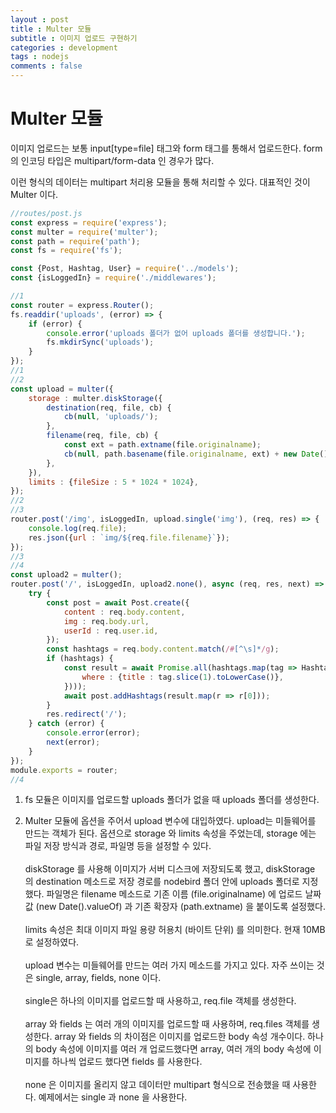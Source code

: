 ```yaml
---
layout : post
title : Multer 모듈
subtitle : 이미지 업로드 구현하기
categories : development
tags : nodejs
comments : false
---
```


# Multer 모듈
이미지 업로드는 보통 input[type=file] 태그와 form 태그를 통해서 업로드한다. form의 인코딩 타입은 multipart/form-data 인 경우가 많다.

이런 형식의 데이터는 multipart 처리용 모듈을 통해 처리할 수 있다. 대표적인 것이 Multer 이다.

```javascript
//routes/post.js
const express = require('express');
const multer = require('multer');
const path = require('path');
const fs = require('fs');

const {Post, Hashtag, User} = require('../models');
const {isLoggedIn} = require('./middlewares');

//1
const router = express.Router();
fs.readdir('uploads', (error) => {
    if (error) {
        console.error('uploads 폴더가 없어 uploads 폴더를 생성합니다.');
        fs.mkdirSync('uploads');
    }
});
//1
//2
const upload = multer({
    storage : multer.diskStorage({
        destination(req, file, cb) {
            cb(null, 'uploads/');
        },
        filename(req, file, cb) {
            const ext = path.extname(file.originalname);
            cb(null, path.basename(file.originalname, ext) + new Date().valueOf() + ext);
        },
    }),
    limits : {fileSize : 5 * 1024 * 1024},
});
//2
//3
router.post('/img', isLoggedIn, upload.single('img'), (req, res) => {
    console.log(req.file);
    res.json({url : `img/${req.file.filename}`});
});
//3
//4
const upload2 = multer();
router.post('/', isLoggedIn, upload2.none(), async (req, res, next) => {
    try {
        const post = await Post.create({
            content : req.body.content,
            img : req.body.url,
            userId : req.user.id,
        });
        const hashtags = req.body.content.match(/#[^\s]*/g);
        if (hashtags) {
            const result = await Promise.all(hashtags.map(tag => Hashtag.findOrCreate({
                where : {title : tag.slice(1).toLowerCase()},
            })));
            await post.addHashtags(result.map(r => r[0]));
        }
        res.redirect('/');
    } catch (error) {
        console.error(error);
        next(error);
    }
});
module.exports = router;
//4
```
1. fs 모듈은 이미지를 업로드할 uploads 폴더가 없을 때 uploads 폴더를 생성한다.

2. Multer 모듈에 옵션을 주어서 upload 변수에 대입하였다. upload는 미들웨어를 만드는 객체가 된다. 옵션으로 storage 와 limits 속성을 주었는데, storage 에는 파일 저장 방식과 경로, 파일명 등을 설정할 수 있다.<br><br>diskStorage 를 사용해 이미지가 서버 디스크에 저장되도록 했고, diskStorage 의 destination 메소드로 저장 경로를 nodebird 폴더 안에 uploads 폴더로 지정했다. 파일명은 filename 메소드로 기존 이름 (file.originalname) 에 업로드 날짜값 (new Date().valueOf) 과 기존 확장자 (path.extname) 을 붙이도록 설정했다.<br><br>limits 속성은 최대 이미지 파일 용량 허용치 (바이트 단위) 를 의미한다. 현재 10MB 로 설정하였다.<br><br>upload 변수는 미들웨어를 만드는 여러 가지 메소드를 가지고 있다. 자주 쓰이는 것은 single, array, fields, none 이다.<br><br>single은 하나의 이미지를 업로드할 때 사용하고, req.file 객체를 생성한다.<br><br>array 와 fields 는 여러 개의 이미지를 업로드할 때 사용하며, req.files 객체를 생성한다. array 와 fields 의 차이점은 이미지를 업로드한 body 속성 개수이다. 하나의 body 속성에 이미지를 여러 개 업로드했다면 array, 여러 개의 body 속성에 이미지를 하나씩 업로드 했다면 fields 를 사용한다.<br><br>none 은 이미지를 올리지 않고 데이터만 multipart 형식으로 전송했을 때 사용한다. 예제에서는 single 과 none 을 사용한다.